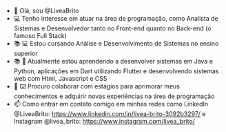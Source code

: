 - 👋 Olá, sou @LiveaBrito
- 💻 Tenho interesse em atuar na área de programação, como Analista de Sistemas e Desenvolvedor tanto no Front-end quanto no Back-end (o famoso Full Stack)
- 📚 💻 Estou cursando Análise e Desenvolvimento de Sistemas no ensino superior
- 📚 📖 Atualmente estou aprendendo a desenvolver sistemas em Java e Python, aplicações em Dart utilizando Flutter e desenvolvendo sistemas web com Html, Javascript e CSS
- 💞️ ⌨️ Procuro colaborar com estágios para aprimorar meus conhecimentos e adquirir novas experiências na área de programação
- 📫 Como entrar em contato comigo em minhas redes como LinkedIn @LiveaBrito: https://www.linkedin.com/in/livea-brito-3092b3297/
e Instagram @livea_brito: https://www.instagram.com/livea_brito/





